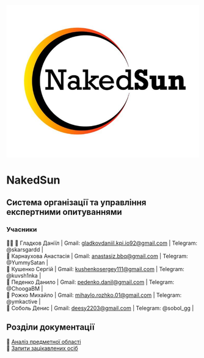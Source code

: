 <p align="center"> 
  
 ![image](https://github.com/l0releei/obd_project/blob/master/src/img/NakesSun.jpg) 
</p>

# NakedSun 

## Система організації та управління експертними опитуваннями

### Учасники
👨‍💻
🔸 Гладков Даніїл | Gmail: gladkovdaniil.kpi.io92@gmail.com  | Telegram: @skarsgardd |  <br />
🔸 Карнаухова Анастасія | Gmail: anastasiz.bbq@gmail.com | Telegram: @YummySatan |  <br />
🔸 Кушенко Сергій | Gmail: kushenkosergey111@gmail.com | Telegram: @kuvsh1nka |  <br />
🔸 Педенко Данило | Gmail: pedenko.danil@gmail.com | Telegram: @ChoogaBM |  <br />
🔸 Рожко Михайло | Gmail: mihaylo.rozhko.01@gmail.com | Telegram: @ymkactive | <br />
🔸 Соболь Денис | Gmail: deesy2203@gmail.com | Telegram: @sobol_gg | <br />

## Розділи документації

🔶 [Аналіз предметної області](https://github.com/l0releei/NakedSun/blob/master/docs/requirements/state-of-the-art.md)  <br />
🔶 [Запити зацікавлених осіб](https://github.com/l0releei/NakedSun/blob/master/docs/requirements/stakeholders-needs.md)  <br />
